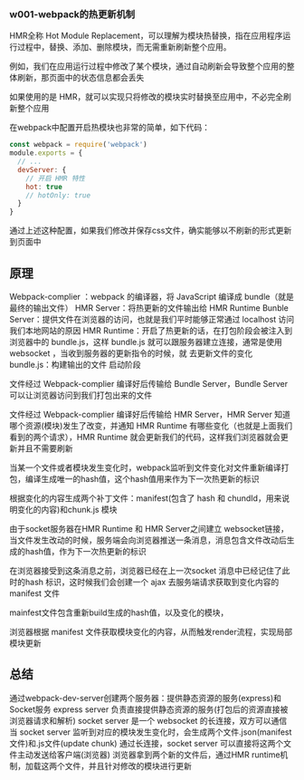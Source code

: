 ### w001-webpack的热更新机制

HMR全称 Hot Module Replacement，可以理解为模块热替换，指在应用程序运行过程中，替换、添加、删除模块，而无需重新刷新整个应用。

例如，我们在应用运行过程中修改了某个模块，通过自动刷新会导致整个应用的整体刷新，那页面中的状态信息都会丢失

如果使用的是 HMR，就可以实现只将修改的模块实时替换至应用中，不必完全刷新整个应用

在webpack中配置开启热模块也非常的简单，如下代码：

```js
const webpack = require('webpack') 
module.exports = { 
  // ... 
  devServer: { 
    // 开启 HMR 特性 
    hot: true 
    // hotOnly: true 
  } 
} 
```

通过上述这种配置，如果我们修改并保存css文件，确实能够以不刷新的形式更新到页面中


## 原理

 Webpack-complier ：webpack 的编译器，将 JavaScript 编译成 bundle（就是最终的输出文件）
 HMR Server：将热更新的文件输出给 HMR Runtime
 Bunble Server：提供文件在浏览器的访问，也就是我们平时能够正常通过 localhost 访问我们本地网站的原因
 HMR Runtime：开启了热更新的话，在打包阶段会被注入到浏览器中的 bundle.js，这样 bundle.js 就可以跟服务器建立连接，通常是使用 websocket ，当收到服务器的更新指令的时候，就   去更新文件的变化
 bundle.js：构建输出的文件
启动阶段

文件经过 Webpack-complier 编译好后传输给 Bundle Server，Bundle Server 可以让浏览器访问到我们打包出来的文件

文件经过 Webpack-complier 编译好后传输给 HMR Server，HMR Server 知道哪个资源(模块)发生了改变，并通知 HMR Runtime 有哪些变化（也就是上面我们看到的两个请求），HMR Runtime 就会更新我们的代码，这样我们浏览器就会更新并且不需要刷新

当某一个文件或者模块发生变化时，webpack监听到文件变化对文件重新编译打包，编译生成唯一的hash值，这个hash值用来作为下一次热更新的标识

根据变化的内容生成两个补丁文件：manifest(包含了 hash 和 chundId，用来说明变化的内容)和chunk.js 模块

由于socket服务器在HMR Runtime 和 HMR Server之间建立 websocket链接，当文件发生改动的时候，服务端会向浏览器推送一条消息，消息包含文件改动后生成的hash值，作为下一次热更新的标识

在浏览器接受到这条消息之前，浏览器已经在上一次socket 消息中已经记住了此时的hash 标识，这时候我们会创建一个 ajax 去服务端请求获取到变化内容的 manifest 文件

mainfest文件包含重新build生成的hash值，以及变化的模块，

浏览器根据 manifest 文件获取模块变化的内容，从而触发render流程，实现局部模块更新



## 总结


通过webpack-dev-server创建两个服务器：提供静态资源的服务(express)和Socket服务
express server 负责直接提供静态资源的服务(打包后的资源直接被浏览器请求和解析)
socket server 是一个 websocket 的长连接，双方可以通信
当 socket server 监听到对应的模块发生变化时，会生成两个文件.json(manifest文件)和.js文件(update chunk)
通过长连接，socket server 可以直接将这两个文件主动发送给客户端(浏览器)
浏览器拿到两个新的文件后，通过HMR runtime机制，加载这两个文件，并且针对修改的模块进行更新